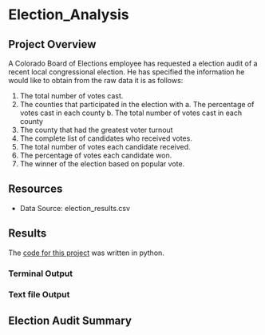 # Election_Analysis

## Project Overview
A Colorado Board of Elections employee has requested a election audit of a recent local congressional election.  He has specified the information he would like to obtain from the raw data it is as follows:

1. The total number of votes cast.
2. The counties that participated in the election with
    a. The percentage of votes cast in each county
    b. The total number of votes cast in each county
3. The county that had the greatest voter turnout
4. The complete list of candidates who received votes.
5. The total number of votes each candidate received.
6. The percentage of votes each candidate won.
7. The winner of the election based on popular vote.

## Resources
- Data Source: election_results.csv

## Results
The [code for this project](https://github.com/linb960/Election_Analysis/PyPoll_Challenge.py) was written in python.

### Terminal Output

### Text file Output

## Election Audit Summary

